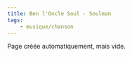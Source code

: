 ```yaml
---
title: Ben l'Oncle Soul - Soulman
tags:
    - musique/chanson
---
```


Page créée automatiquement, mais vide.

